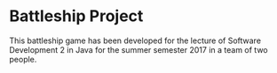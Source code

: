 # Battleship Project

This battleship game has been developed for the lecture of Software Development 2 in Java
for the summer semester 2017 in a team of two people.

